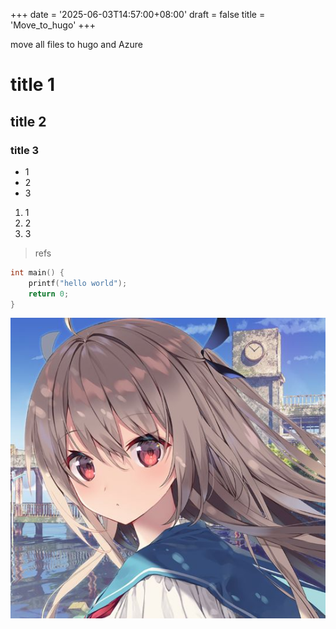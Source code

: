 +++
date = '2025-06-03T14:57:00+08:00'
draft = false
title = 'Move_to_hugo'
+++

move all files to hugo and Azure
# title 1
## title 2
### title 3

- 1
- 2
- 3

1. 1
2. 2
3. 3

> refs

```c
int main() {
	printf("hello world");
	return 0;
}
```

<img src="/imgs/image_2025_6_3_15_1_6.jpg" width="auto">